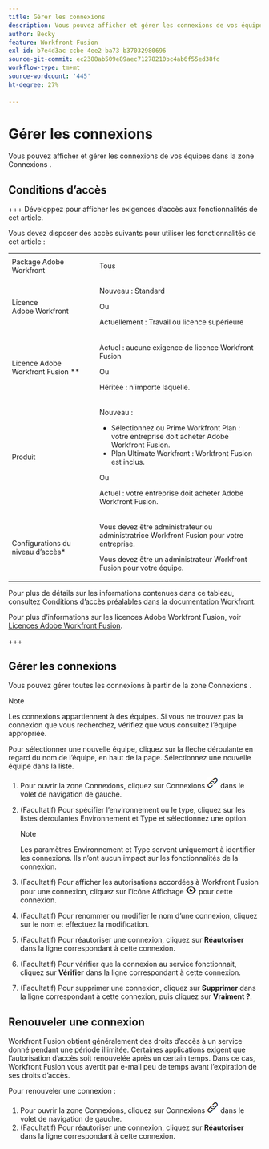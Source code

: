 ```yaml
---
title: Gérer les connexions
description: Vous pouvez afficher et gérer les connexions de vos équipes dans la zone Connexions .
author: Becky
feature: Workfront Fusion
exl-id: b7e4d3ac-ccbe-4ee2-ba73-b37032980696
source-git-commit: ec2388ab509e89aec71278210bc4ab6f55ed38fd
workflow-type: tm+mt
source-wordcount: '445'
ht-degree: 27%

---
```


# Gérer les connexions

Vous pouvez afficher et gérer les connexions de vos équipes dans la zone Connexions .

## Conditions d’accès

+++ Développez pour afficher les exigences d’accès aux fonctionnalités de cet article.

Vous devez disposer des accès suivants pour utiliser les fonctionnalités de cet article :

<table style="table-layout:auto">
 <col> 
 <col> 
 <tbody> 
  <tr> 
   <td role="rowheader">Package Adobe Workfront 
   <td> <p>Tous</p> </td> 
  </tr> 
  <tr data-mc-conditions=""> 
   <td role="rowheader">Licence Adobe Workfront</td> 
   <td> <p>Nouveau : Standard</p><p>Ou</p><p>Actuellement : Travail ou licence supérieure</p> </td> 
  </tr> 
  <tr> 
   <td role="rowheader">Licence Adobe Workfront Fusion **</td> 
   <td>
   <p>Actuel : aucune exigence de licence Workfront Fusion</p>
   <p>Ou</p>
   <p>Héritée : n’importe laquelle. </p>
   </td> 
  </tr> 
  <tr> 
   <td role="rowheader">Produit</td> 
   <td>
   <p>Nouveau :</p> <ul><li>Sélectionnez ou Prime Workfront Plan : votre entreprise doit acheter Adobe Workfront Fusion.</li><li>Plan Ultimate Workfront : Workfront Fusion est inclus.</li></ul>
   <p>Ou</p>
   <p>Actuel : votre entreprise doit acheter Adobe Workfront Fusion.</p>
   </td> 
  </tr>
  <tr data-mc-conditions=""> 
   <td role="rowheader">Configurations du niveau d’accès*</td> 
   <td> 
     <p>Vous devez être administrateur ou administratrice Workfront Fusion pour votre entreprise.</p>
     <p>Vous devez être un administrateur Workfront Fusion pour votre équipe.</p>
   </td> 
  </tr> 
   </td> 
  </tr> 
 </tbody> 
</table>

Pour plus de détails sur les informations contenues dans ce tableau, consultez [Conditions d’accès préalables dans la documentation Workfront](/help/workfront-fusion/references/licenses-and-roles/access-level-requirements-in-documentation.md).

Pour plus d’informations sur les licences Adobe Workfront Fusion, voir [Licences Adobe Workfront Fusion](/help/workfront-fusion/set-up-and-manage-workfront-fusion/licensing-operations-overview/license-automation-vs-integration.md).

+++

## Gérer les connexions

Vous pouvez gérer toutes les connexions à partir de la zone Connexions .

>[!NOTE]
>
>Les connexions appartiennent à des équipes. Si vous ne trouvez pas la connexion que vous recherchez, vérifiez que vous consultez l’équipe appropriée.
>
>Pour sélectionner une nouvelle équipe, cliquez sur la flèche déroulante en regard du nom de l’équipe, en haut de la page. Sélectionnez une nouvelle équipe dans la liste.

1. Pour ouvrir la zone Connexions, cliquez sur Connexions ![icône Connexions](assets/connections-icon.png) dans le volet de navigation de gauche.
1. (Facultatif) Pour spécifier l’environnement ou le type, cliquez sur les listes déroulantes Environnement et Type et sélectionnez une option.

   >[!NOTE]
   >
   >Les paramètres Environnement et Type servent uniquement à identifier les connexions. Ils n’ont aucun impact sur les fonctionnalités de la connexion.

1. (Facultatif) Pour afficher les autorisations accordées à Workfront Fusion pour une connexion, cliquez sur l’icône Affichage ![Afficher les autorisations de connexion](assets/view-connection-permissions.png) pour cette connexion.
1. (Facultatif) Pour renommer ou modifier le nom d’une connexion, cliquez sur le nom et effectuez la modification.
1. (Facultatif) Pour réautoriser une connexion, cliquez sur **Réautoriser** dans la ligne correspondant à cette connexion.
1. (Facultatif) Pour vérifier que la connexion au service fonctionnait, cliquez sur **Vérifier** dans la ligne correspondant à cette connexion.
1. (Facultatif) Pour supprimer une connexion, cliquez sur **Supprimer** dans la ligne correspondant à cette connexion, puis cliquez sur **Vraiment ?**.

## Renouveler une connexion

Workfront Fusion obtient généralement des droits d’accès à un service donné pendant une période illimitée. Certaines applications exigent que l’autorisation d’accès soit renouvelée après un certain temps. Dans ce cas, Workfront Fusion vous avertit par e-mail peu de temps avant l’expiration de ses droits d’accès.

Pour renouveler une connexion :

1. Pour ouvrir la zone Connexions, cliquez sur Connexions ![icône Connexions](assets/connections-icon.png) dans le volet de navigation de gauche.
1. (Facultatif) Pour réautoriser une connexion, cliquez sur **Réautoriser** dans la ligne correspondant à cette connexion.
